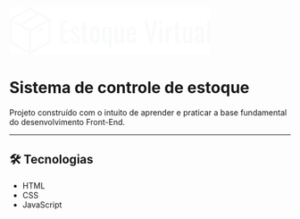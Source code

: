 ![Logo do projeto](/docs/images/estoque-logo.png)

# Sistema de controle de estoque

Projeto construído com o intuito de aprender e praticar a base fundamental do desenvolvimento Front-End.

---

## 🛠️ Tecnologias
- HTML
- CSS
- JavaScript